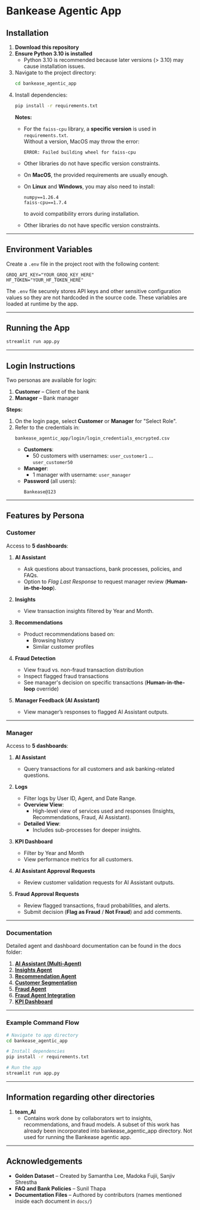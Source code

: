 # Bankease Agentic App

## Installation

1. **Download this repository**
2. **Ensure Python 3.10 is installed**  
   - Python 3.10 is recommended because later versions (> 3.10) may cause installation issues.
3. Navigate to the project directory:
   ```bash
   cd bankease_agentic_app
   ```
4. Install dependencies:
   ```bash
   pip install -r requirements.txt
   ```
   **Notes:**
   - For the `faiss-cpu` library, a **specific version** is used in `requirements.txt`.  
     Without a version, MacOS may throw the error:  
     ```
     ERROR: Failed building wheel for faiss-cpu
     ```
   - Other libraries do not have specific version constraints.
   
   - On **MacOS**, the provided requirements are usually enough.
   - On **Linux** and **Windows**, you may also need to install:

     ```
     numpy==1.26.4
     faiss-cpu==1.7.4
     ```

     to avoid compatibility errors during installation.
   * Other libraries do not have specific version constraints.
---

## Environment Variables

Create a `.env` file in the project root with the following content:

```env
GROQ_API_KEY="YOUR_GROQ_KEY_HERE"
HF_TOKEN="YOUR_HF_TOKEN_HERE"
```

The `.env` file securely stores API keys and other sensitive configuration values so they are not hardcoded in the source code.
These variables are loaded at runtime by the app.

---

## Running the App

```bash
streamlit run app.py
```

---

## Login Instructions

Two personas are available for login:

1. **Customer** – Client of the bank
2. **Manager** – Bank manager

**Steps:**

1. On the login page, select **Customer** or **Manager** for "Select Role".
2. Refer to the credentials in:
   ```
   bankease_agentic_app/login/login_credentials_encrypted.csv
   ```
   - **Customers**:  
     - 50 customers with usernames: `user_customer1` … `user_customer50`
   - **Manager**:  
     - 1 manager with username: `user_manager`
   - **Password** (all users):  
     ```
     Bankease@123
     ```

---

## Features by Persona

### **Customer**
Access to **5 dashboards**:

1. **AI Assistant**  
   - Ask questions about transactions, bank processes, policies, and FAQs.  
   - Option to *Flag Last Response* to request manager review (**Human-in-the-loop**).
   
2. **Insights**  
   - View transaction insights filtered by Year and Month.
   
3. **Recommendations**  
   - Product recommendations based on:
     - Browsing history
     - Similar customer profiles
   
4. **Fraud Detection**  
   - View fraud vs. non-fraud transaction distribution  
   - Inspect flagged fraud transactions  
   - See manager's decision on specific transactions (**Human-in-the-loop** override)
   
5. **Manager Feedback (AI Assistant)**  
   - View manager’s responses to flagged AI Assistant outputs.

---

### **Manager**
Access to **5 dashboards**:

1. **AI Assistant**  
   - Query transactions for all customers and ask banking-related questions.

2. **Logs**  
   - Filter logs by User ID, Agent, and Date Range.  
   - **Overview View**:
     - High-level view of services used and responses (Insights, Recommendations, Fraud, AI Assistant).  
   - **Detailed View**:
     - Includes sub-processes for deeper insights.
   
3. **KPI Dashboard**  
   - Filter by Year and Month  
   - View performance metrics for all customers.
   
4. **AI Assistant Approval Requests**  
   - Review customer validation requests for AI Assistant outputs.

5. **Fraud Approval Requests**  
   - Review flagged transactions, fraud probabilities, and alerts.  
   - Submit decision (**Flag as Fraud** / **Not Fraud**) and add comments.

---
### **Documentation**

Detailed agent and dashboard documentation can be found in the docs folder:

1. [**AI Assistant (Multi-Agent)**](docs/AI_Assistant_Multiagent.md)  
2. [**Insights Agent**](docs/insights_agent.md)  
3. [**Recommendation Agent**](docs/recommendation_agent.md)  
4. [**Customer Segmentation**](docs/customer_segmentation.md)  
5. [**Fraud Agent**](docs/fraud_agent.md)  
6. [**Fraud Agent Integration**](docs/fraud_agent_integration.md)  
7. [**KPI Dashboard**](docs/kpi_dashboard.md)  

---

### Example Command Flow
```bash
# Navigate to app directory
cd bankease_agentic_app

# Install dependencies
pip install -r requirements.txt

# Run the app
streamlit run app.py
```

---

## Information regarding other directories

1. **team_AI** 
   - Contains work done by collaborators wrt to insights, recommendations, and fraud models.
    A subset of this work has already been incorporated into bankease_agentic_app directory. Not used for running the Bankease agentic app.
    
---

## Acknowledgements

- **Golden Dataset** – Created by Samantha Lee, Madoka Fujii, Sanjiv Shrestha
- **FAQ and Bank Policies** – Sunil Thapa  
- **Documentation Files** – Authored by contributors (names mentioned inside each document in `docs/`)
